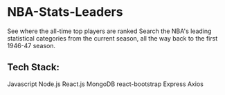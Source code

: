 # NBA-Stats-Leaders
See where the all-time top players are ranked
Search the NBA's leading statistical categories from the current season, all the way back to the first 1946-47 season.

## Tech Stack:
Javascript
Node.js
React.js
MongoDB
react-bootstrap
Express
Axios
